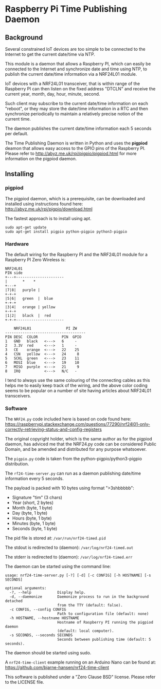 # Raspberry Pi Time Publishing Daemon

## Background
Several constrained IoT devices are too simple to be connected to the 
Internet to get the current date/time via NTP.

This module is a daemon that allows a Raspberry PI, which can easily be 
connected to the Internet and synchronize date and time using NTP, to 
publish the current date/time information via a NRF24L01 module.

IoT devices with a NRF24L01 transceiver, that is within range of the 
Raspberry PI can then listen on the fixed address "DTCLN" and receive
the current year, month, day, hour, minute, second.

Such client may subscribe to the current date/time information on each 
"reboot", or they may store the date/time information in a RTC and then
synchronize periodically to maintain a relatively precise notion of the 
current time.  

The daemon publishes the current date/time information each 5 seconds per
default.

The Time Publishing Daemon is written in Python and uses the **pigpiod** deamon
that allows easy access to the GPIO pins of the Raspberry PI.  Please refer to
http://abyz.me.uk/rpi/pigpio/pigpiod.html for more information on the pigpiod
daemon.

## Installing

### pigpiod

The pigpiod daemon, which is a prerequisite, can be downloaded and installed
using instructions found here: http://abyz.me.uk/rpi/pigpio/download.html

The fastest approach is to install using apt.

    sudo apt-get update
    sudo apt-get install pigpio python-pigpio python3-pigpio 

### Hardware

The default wiring for the Raspberry PI and the NRF24L01 module for a Raspberry
PI Zero Wireless is:

    NRF24L01
    PIN side
    +---+----------------------
    |       *    *
    +---+
    |7|8|   purple |
    +-+-+
    |5|6|   green  |  blue
    +-+-+
    |3|4|   orange | yellow
    +-+-+   
    |1|2|   black  |  red
    +-+-+----------------------

        NRF24L01                PI ZW
    -------------------------------------
    PIN DESC  COLOR           PIN  GPIO
    1   GND   black   <--->   6     -
    2   3.3V  red     <--->   1     - 
    3   CE    orange  <--->   22    25
    4   CSN   yellow  <--->   24     8
    5   SCKL  green   <--->   23    11   
    6   MOSI  blue    <--->   19    10 
    7   MISO  purple  <--->   21     9 
    8   IRQ           <--->   N/C   - 

I tend to always use the same colouring of the connecting cables as this helps
me to easily keep track of the wiring, and the above color coding seems to be
popular on a number of site having articles about NRF24L01 transceivers.

### Software

The `NRF24.py` code included here is based on code found here: 
https://raspberrypi.stackexchange.com/questions/77290/nrf24l01-only-correctly-retrieving-status-and-config-registers

The original copyright holder, which is the same author as for the pigpiod daemon, has adviced
me that the NRF24.py code can be considered Public Domain, and be amended and distributed for any
purpose whatsoever.

The `pigpio.py` code is taken from the python-pigpio/python3-pigpio distribution.

The ``rf24-time-server.py`` can run as a daemon publishing date/time information
every 5 seconds.

The payload is packed with 10 bytes using format ">3shbbbbb":
* Signature "tim" (3 chars)
* Year (short, 2 bytes)
* Month (byte, 1 byte)
* Day (byte, 1 byte)
* Hours (byte, 1 byte)
* Minutes (byte, 1 byte)
* Seconds (byte, 1 byte)

The pid file is stored at: ``/var/run/nrf24-timed.pid``

The stdout is redirected to (daemon): ``/var/log/nrf24-timed.out``

The stderr is redirected to (daemon): ``/var/log/nrf24-timed.err``

The daemon can be started using the command line:

    usage: nrf24-time-server.py [-?] [-d] [-c CONFIG] [-h HOSTNAME] [-s SECONDS]

    optional arguments:
      -?, --help            Display help.
      -d, --daemonize       Daemonize process to run in the background detached
                            from the TTY (default: false).
      -c CONFIG, --config CONFIG
                            Path to configuration file (default: none)
      -h HOSTNAME, --hostname HOSTNAME
                            Hostname of Raspberry PI running the pigpiod daemon
                            (default: local computer).
      -s SECONDS, --seconds SECONDS
                            Seconds between publishing time (default: 5 seconds).

The daemon should be started using sudo.

A ``nrf24-time-client`` example running on an Arduino Nano can be found at:
https://github.com/bjarne-hansen/nrf24-time-client

This software is published under a "Zero Clause BSD" license. Please refer to the LICENSE file.


